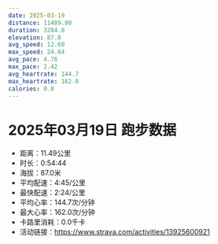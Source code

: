 ```yaml
---
date: 2025-03-19
distance: 11489.80
duration: 3284.0
elevation: 87.0
avg_speed: 12.60
max_speed: 24.84
avg_pace: 4.76
max_pace: 2.42
avg_heartrate: 144.7
max_heartrate: 162.0
calories: 0.0
---
```


# 2025年03月19日 跑步数据

- 距离：11.49公里
- 时长：0:54:44
- 海拔：87.0米
- 平均配速：4:45/公里
- 最快配速：2:24/公里
- 平均心率：144.7次/分钟
- 最大心率：162.0次/分钟
- 卡路里消耗：0.0千卡
- 活动链接：https://www.strava.com/activities/13925600921
